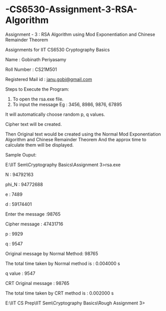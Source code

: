 # -CS6530-Assignment-3-RSA-Algorithm
Assignment - 3 :  RSA Algorithm using Mod Exponentiation and Chinese Remainder Theorem

Assignments for IIT CS6530 Cryptography Basics

Name : Gobinath Periyasamy

Roll Number : CS21M501

Registered Mail id : janu.gobi@gmail.com

Steps to Execute the Program:

1. To open the rsa.exe file.
2. To input the message Eg : 3456, 8986, 9876, 67895

It will automatically choose random p, q values.

Cipher text will be created.

Then Original text would be created using the Normal Mod Exponentiation Algorithm and Chinese Remainder Theorem
And the approx time to calculate them will be displayed.

Sample Ouput:


E:\IIT Sem\Cryptography Basics\Assignment 3>rsa.exe

N : 94792163

phi_N : 94772688

e : 7489

d : 59174401

Enter the message :98765

Cipher message : 47431716

p : 9929

q : 9547

Original message by Normal Method: 98765

The total time taken by Normal method is : 0.004000 s

q value : 9547

CRT Original message : 98765

The total time taken by CRT method is : 0.002000 s

E:\IIT CS Prep\IIT Sem\Cryptography Basics\Rough Assignment 3>
